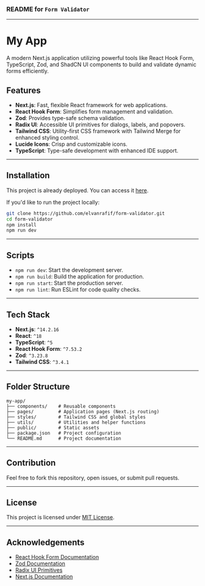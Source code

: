### README for `Form Validator`

---

# My App

A modern Next.js application utilizing powerful tools like React Hook Form, TypeScript, Zod, and ShadCN UI components to build and validate dynamic forms efficiently.

## Features

- **Next.js**: Fast, flexible React framework for web applications.
- **React Hook Form**: Simplifies form management and validation.
- **Zod**: Provides type-safe schema validation.
- **Radix UI**: Accessible UI primitives for dialogs, labels, and popovers.
- **Tailwind CSS**: Utility-first CSS framework with Tailwind Merge for enhanced styling control.
- **Lucide Icons**: Crisp and customizable icons.
- **TypeScript**: Type-safe development with enhanced IDE support.

---

## Installation

This project is already deployed. You can access it [here](https://elvanrafif-form-validator.vercel.app/).

If you'd like to run the project locally:
```bash
git clone https://github.com/elvanrafif/form-validator.git
cd form-validator
npm install
npm run dev
```

---

## Scripts

- `npm run dev`: Start the development server.
- `npm run build`: Build the application for production.
- `npm run start`: Start the production server.
- `npm run lint`: Run ESLint for code quality checks.

---

## Tech Stack

- **Next.js**: `^14.2.16`
- **React**: `^18`
- **TypeScript**: `^5`
- **React Hook Form**: `^7.53.2`
- **Zod**: `^3.23.8`
- **Tailwind CSS**: `^3.4.1`

---

## Folder Structure

```plaintext
my-app/
├── components/    # Reusable components
├── pages/         # Application pages (Next.js routing)
├── styles/        # Tailwind CSS and global styles
├── utils/         # Utilities and helper functions
├── public/        # Static assets
├── package.json   # Project configuration
└── README.md      # Project documentation
```

---

## Contribution

Feel free to fork this repository, open issues, or submit pull requests.

---

## License

This project is licensed under [MIT License](LICENSE).

---

## Acknowledgements

- [React Hook Form Documentation](https://react-hook-form.com/)
- [Zod Documentation](https://zod.dev/)
- [Radix UI Primitives](https://www.radix-ui.com/)
- [Next.js Documentation](https://nextjs.org/docs)
